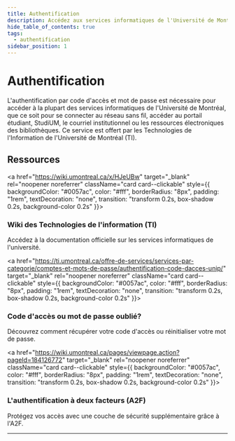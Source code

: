 ```yaml
---
title: Authentification
description: Accédez aux services informatiques de l'Université de Montréal grâce à l'authentification par code d'accès et mot de passe.
hide_table_of_contents: true
tags:
  - authentification
sidebar_position: 1
---
```


# Authentification

L'authentification par code d'accès et mot de passe est nécessaire pour accéder à la plupart des services informatiques de l'Université de Montréal, que ce soit pour se connecter au réseau sans fil, accéder au portail étudiant, StudiUM, le courriel institutionnel ou les ressources électroniques des bibliothèques. Ce service est offert par les Technologies de l'Information de l'Université de Montréal (TI).

## Ressources

<div className="grid grid--3" style={{ display: "grid", gap: "1rem", gridTemplateColumns: "repeat(auto-fit, minmax(250px, 1fr))" }}>

<a href="https://wiki.umontreal.ca/x/HJeUBw" target="_blank" rel="noopener noreferrer" className="card card--clickable" style={{ backgroundColor: "#0057ac", color: "#fff", borderRadius: "8px", padding: "1rem", textDecoration: "none", transition: "transform 0.2s, box-shadow 0.2s, background-color 0.2s" }}>
  <div className="card__header">
    <h3>Wiki des Technologies de l'information (TI)</h3>
  </div>
  <div className="card__body">
    Accédez à la documentation officielle sur les services informatiques de l'université.
  </div>
</a>

<a href="https://ti.umontreal.ca/offre-de-services/services-par-categorie/comptes-et-mots-de-passe/authentification-code-dacces-unip/" target="_blank" rel="noopener noreferrer" className="card card--clickable" style={{ backgroundColor: "#0057ac", color: "#fff", borderRadius: "8px", padding: "1rem", textDecoration: "none", transition: "transform 0.2s, box-shadow 0.2s, background-color 0.2s" }}>
  <div className="card__header">
    <h3>Code d'accès ou mot de passe oublié?</h3>
  </div>
  <div className="card__body">
    Découvrez comment récupérer votre code d'accès ou réinitialiser votre mot de passe.
  </div>
</a>

<a href="https://wiki.umontreal.ca/pages/viewpage.action?pageId=184126772" target="_blank" rel="noopener noreferrer" className="card card--clickable" style={{ backgroundColor: "#0057ac", color: "#fff", borderRadius: "8px", padding: "1rem", textDecoration: "none", transition: "transform 0.2s, box-shadow 0.2s, background-color 0.2s" }}>
  <div className="card__header">
    <h3>L'authentification à deux facteurs (A2F)</h3>
  </div>
  <div className="card__body">
    Protégez vos accès avec une couche de sécurité supplémentaire grâce à l'A2F.
  </div>
</a>

</div>


---


